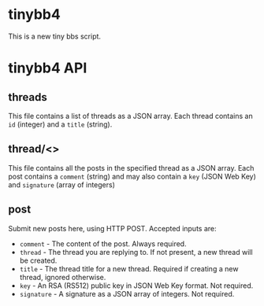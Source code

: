 tinybb4
=======
This is a new tiny bbs script.

tinybb4 API
===========

threads
-------
This file contains a list of threads as a JSON array. Each thread contains an ```id``` (integer) and a ```title``` (string).

thread/<<id>>
-----------
This file contains all the posts in the specified thread as a JSON array. Each post contains a ```comment``` (string) and may also contain a ```key``` (JSON Web Key) and ```signature``` (array of integers)

post
----
Submit new posts here, using HTTP POST. Accepted inputs are:

* ```comment``` - The content of the post. Always required.
* ```thread``` - The thread you are replying to. If not present, a new thread will be created.
* ```title``` - The thread title for a new thread. Required if creating a new thread, ignored otherwise.
* ```key``` - An RSA (RS512) public key in JSON Web Key format. Not required.
* ```signature``` - A signature as a JSON array of integers. Not required.
